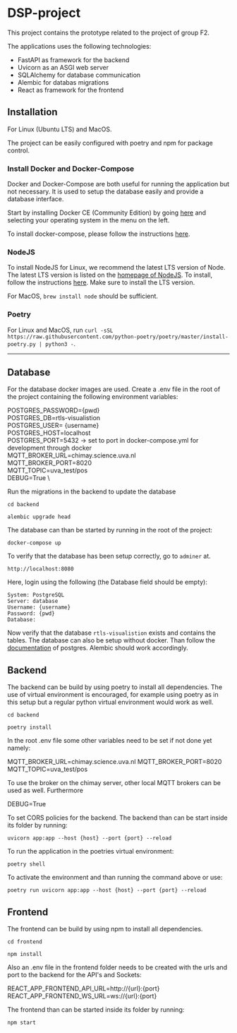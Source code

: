 # DSP-project
This project contains the prototype related to the project of group F2.

The applications uses the following technologies:
- FastAPI as framework for the backend
- Uvicorn as an ASGI web server
- SQLAlchemy for database communication
- Alembic for databas migrations
- React as framework for the frontend

## Installation
For Linux (Ubuntu LTS) and MacOS.

The project can be easily configured with poetry and npm for package control.

### Install Docker and Docker-Compose
Docker and Docker-Compose are both useful for running the application but not
necessary. It is used to setup the database easily and provide a database interface.

Start by installing Docker CE (Community Edition) by going [here](https://docs.docker.com/install/) and selecting your
 operating system in the menu on the left.

To install docker-compose, please follow the instructions [here](https://docs.docker.com/compose/install/).

### NodeJS
To install NodeJS for Linux, we recommend the latest LTS version of Node. The latest LTS version is listed on the [homepage of NodeJS](https://nodejs.org/en/). To install, follow the instructions [here](https://github.com/nodesource/distributions/blob/master/README.md). Make sure to install the LTS version.

For MacOS, `brew install node` should be sufficient.

### Poetry
For Linux and MacOS, run `curl -sSL https://raw.githubusercontent.com/python-poetry/poetry/master/install-poetry.py | python3 -`.

---
## Database
For the database docker images are used. Create a .env file in the root of the project containing the following environment variables:

POSTGRES_PASSWORD={pwd} \
POSTGRES_DB=rtls-visualistion \
POSTGRES_USER= {username} \
POSTGRES_HOST=localhost \
POSTGRES_PORT=5432 -> set to port in docker-compose.yml for development through docker\
MQTT_BROKER_URL=chimay.science.uva.nl \
MQTT_BROKER_PORT=8020 \
MQTT_TOPIC=uva_test/pos \
DEBUG=True \

Run the migrations in the backend to update the database

```cd backend```

```alembic upgrade head```

The database can than be started by running in the root of the project:

```docker-compose up```

To verify that the database has been setup correctly, go to `adminer` at.

```http://localhost:8080```

Here, login using the following (the Database field should be empty):
```
System: PostgreSQL
Server: database
Username: {username}
Password: {pwd}
Database:
```

Now verify that the database `rtls-visualistion` exists and contains the tables.
The database can also be setup without docker. Than follow the
[documentation](https://www.postgresql.org/docs/15/) of postgres. Alembic should work accordingly.

## Backend
The backend can be build by using poetry to install all dependencies. The use
of virtual environment is encouraged, for example using poetry as in this setup but a regular python virtual environment would work as well.

```cd backend```

```poetry install```

In the root .env file some other variables need to be set if not done yet namely:

MQTT_BROKER_URL=chimay.science.uva.nl
MQTT_BROKER_PORT=8020
MQTT_TOPIC=uva_test/pos

To use the broker on the chimay server, other local MQTT brokers can be used as well. Furthermore

DEBUG=True

To set CORS policies for the backend. The backend than can be start inside its folder by running:

```uvicorn app:app --host {host} --port {port} --reload```

To run the application in the poetries virtual environment:

```poetry shell```

To activate the environment and than running the command above or use:

```poetry run uvicorn app:app --host {host} --port {port} --reload```

## Frontend
The frontend can be build by using npm to install all dependencies.

```cd frontend```

```npm install```

Also an .env file in the frontend folder needs to be created with the urls and port to the backend for the API's and Sockets:

REACT_APP_FRONTEND_API_URL=http://{url}:{port}
REACT_APP_FRONTEND_WS_URL=ws://{url}:{port}

The frontend than can be started inside its folder by running:

```npm start```

